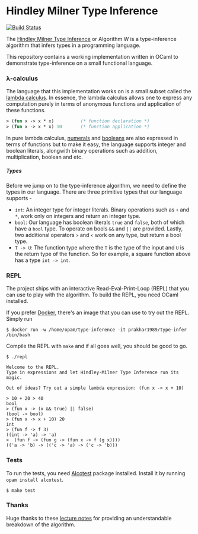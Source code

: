 Hindley Milner Type Inference
===

[![Build Status](https://travis-ci.org/prakhar1989/type-inference.svg?branch=master)](https://travis-ci.org/prakhar1989/type-inference)

The [Hindley Milner Type Inference](https://en.wikipedia.org/wiki/Hindley%E2%80%93Milner_type_system) or Algorithm W is a type-inference algorithm that infers types in a programming language.

This repository contains a working implementation written in OCaml to demonstrate type-inference on a small functional language.

### λ-calculus

The language that this implementation works on is a small subset called the [lambda calculus](https://en.wikipedia.org/wiki/Lambda_calculus). In essence, the lambda calculus allows one to express any computation purely in terms of anonymous functions and application of these functions.
```ocaml
> (fun x -> x * x)          (* function declaration *)
> (fun x -> x * x) 10       (* function application *)
```
In pure lambda calculus, [numerals](https://en.wikipedia.org/wiki/Church_encoding#Church_numerals) and [booleans](https://en.wikipedia.org/wiki/Church_encoding#Church_Booleans) are also expressed in terms of functions but to make it easy, the language supports integer and boolean literals, alongwith binary operations such as addition, multiplication, boolean and etc.

##### Types

Before we jump on to the type-inference algorithm, we need to define the types in our language. There are three primitive types that our language supports -

- `int`: An integer type for integer literals. Binary operations such as `+` and `*`, work only on integers and return an integer type.
- `bool`: Our language has boolean literals `true` and `false`, both of which have a `bool` type. To operate on bools `&&` and `||` are provided. Lastly, two additional operators `>` and `<` work on any type, but return a bool type.
- `T -> U`: The function type where the `T` is the type of the input and `U` is the return type of the function. So for example, a square function above has a type `int -> int`.

### REPL
The project ships with an interactive Read-Eval-Print-Loop (REPL) that you can use to play with the algorithm. To build the REPL, you need OCaml installed. 

If you prefer [Docker](https://www.docker.com/), there's an image that you can use to try out the REPL. Simply run
```shell
$ docker run -w /home/opam/type-inference -it prakhar1989/type-infer /bin/bash
```

Compile the REPL with `make` and if all goes well, you should be good to go. 
```
$ ./repl

Welcome to the REPL.
Type in expressions and let Hindley-Milner Type Inference run its magic.

Out of ideas? Try out a simple lambda expression: (fun x -> x + 10)

> 10 + 20 > 40
bool
> (fun x -> (x && true) || false)
(bool -> bool)
> (fun x -> x + 10) 20
int
> (fun f -> f 3)
((int -> 'a) -> 'a)
>  (fun f -> (fun g -> (fun x -> f (g x))))
(('a -> 'b) -> (('c -> 'a) -> ('c -> 'b)))
```

### Tests

To run the tests, you need [Alcotest](https://github.com/mirage/alcotest) package installed. Install it by running `opam install alcotest`.

```
$ make test
```

### Thanks
Huge thanks to these [lecture notes](http://www.cs.cornell.edu/courses/cs3110/2011sp/lectures/lec26-type-inference/type-inference.htm) for providing an understandable breakdown of the algorithm.
